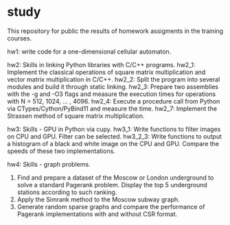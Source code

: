 # study

This repository for public the results of homework assigments in the training courses.

hw1: write code for a one-dimensional cellular automaton.

hw2: Skills in linking Python libraries with C/C++ programs.
hw2_1: Implement the classical operations of square matrix multiplication and vector matrix multiplication in C/C++.
hw2_2: Split the program into several modules and build it through static linking.
hw2_3: Prepare two assemblies with the -g and -O3 flags and measure the execution times for operations with N = 512, 1024, ... , 4096.
hw2_4: Execute a procedure call from Python via CTypes/Cython/PyBind11 and measure the time.
hw2_7: Implement the Strassen method of square matrix multiplication.

hw3: Skills - GPU in Python via cupy.
hw3_1: Write functions to filter images on CPU and GPU. Filter can be selected.
hw3_2_3: Write functions to output a histogram of a black and white image on the CPU and GPU. Compare the speeds of these two implementations.

hw4: Skills - graph problems.
1) Find and prepare a dataset of the Moscow or London underground to solve a standard Pagerank problem. Display the top 5 underground stations according to such ranking.
2) Apply the Simrank method to the Moscow subway graph.
3) Generate random sparse graphs and compare the performance of Pagerank implementations with and without CSR format.
